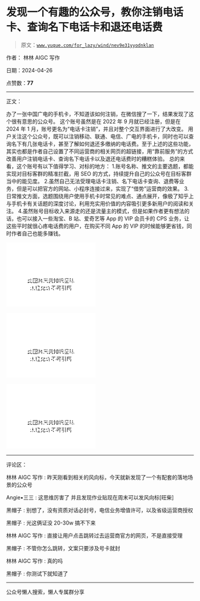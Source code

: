 # 发现一个有趣的公众号，教你注销电话卡、查询名下电话卡和退还电话费

> 原文：[`www.yuque.com/for_lazy/wind/nev9e31yyodnklan`](https://www.yuque.com/for_lazy/wind/nev9e31yyodnklan)

作者： 林林 AIGC 写作

日期：2024-04-26

点赞数：**77**

* * *

正文：

办了一张中国广电的手机卡，不知道该如何注销，在微信搜了一下，结果发现了这个很有意思的公众号。
这个账号虽然是在 2022 年 9 月就已经注册，但是在 2024 年 1 月，账号更名为“电话卡注销”，并且对整个交互界面进行了大改变。
用户关注这个公众号，既可以注销移动、联通、电信、广电的手机卡，同时也可以查询名下有几张电话卡，甚至了解如何退还多缴纳的电话费。至于上述的这些功能，其实也都是作者自己设置了不同运营商的相关网页的超链接，用“靠前服务”的方式改善用户注销电话卡、查询名下电话卡以及退还电话费时的糟糕体验。
总的来看，这个账号有以下值得学习、对标的地方：
1.账号名称、推文的主要选题，都能实现对目标客群的精准拦截，用 SEO 的方式，持续提升自己的公众号在目标客群当中的能见度。
2.虽然自己无法受理电话卡注销、名下电话卡查询、退费等业务，但是可以把官方的网站、小程序连接过来，实现了“借势”运营商的效果。
3.日常推文方面，选题围绕用户使用手机卡时常见的难点、通点展开，像极了知乎上与手机卡有关话题的深度讨论，利用充实用价值的内容吸引更多新用户的阅读和关注。
4.虽然账号目标收入来源走的还是流量主的模式，但是如果作者更有想法的话，也可以接入一些淘宝、B 站、爱奇艺等 App 的 VIP 会员卡的 CPS 业务，让这些平时就很心疼电话费的用户，在购买不同 App 的 VIP 的时候能够更省钱，同时作者自己也能多赚钱。

![](img/ae5e918757f99b382d063a5950b6e3d1.png)

![](img/4e5be63e5749cf3e266099678c613aea.png)

![](img/8634b6f67cf3abde402f1530c83801e8.png)

* * *

评论区：

林林 AIGC 写作 : 昨天刚看到相关的风向标，今天就新发现了一个有配套的落地场景的公众号

Angie•三三 : 这思维厉害了 并且发现作业贴现在周末可以发风向标[旺柴]

黑帽子 : 别想了，没有资质对话必封号，电信业务增值许可，以及省级运营商授权

黑帽子 : 光这俩证没 20-30w 搞不下来

林林 AIGC 写作 : 直接让用户点击跳转过去运营商官方的网页，不是直接受理

黑帽子 : 不管你怎么跳转，文案只要涉及号卡就封

林林 AIGC 写作 : 真的吗

黑帽子 : 你测试下就知道了

* * *

公众号懒人搜索，懒人专属群分享